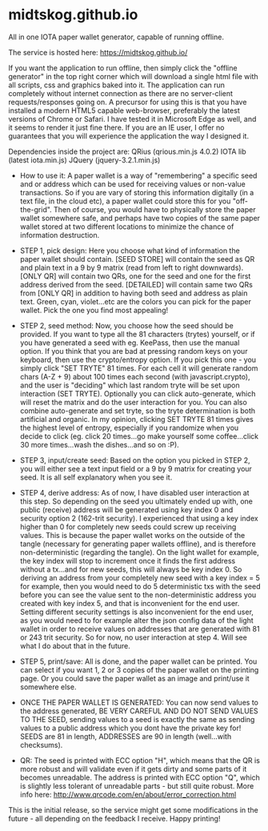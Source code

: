 # midtskog.github.io
All in one IOTA paper wallet generator, capable of running offline.

The service is hosted here: https://midtskog.github.io/

If you want the application to run offline, then simply click the "offline generator" in the top right corner which will download a single html file with all scripts, css and graphics baked into it. The application can run completely without internet connection as there are no server-client requests/responses going on.
A precursor for using this is that you have installed a modern HTML5 capable web-browser, preferably the latest versions of Chrome or Safari. I have tested it in Microsoft Edge as well, and it seems to render it just fine there. If you are an IE user, I offer no guarantees that you will experience the application the way I designed it.

Dependencies inside the project are:
QRius (qrious.min.js 4.0.2)
IOTA lib (latest iota.min.js)
JQuery (jquery-3.2.1.min.js)

- How to use it:
A paper wallet is a way of "remembering" a specific seed and or address which can be used for receiving values or non-value transactions. So if you are vary of storing this information digitally (in a text file, in the cloud etc), a paper wallet could store this for you "off-the-grid". Then of course, you would have to physically store the paper wallet somewhere safe, and perhaps have two copies of the same paper wallet stored at two different locations to minimize the chance of information destruction.

- STEP 1, pick design:
Here you choose what kind of information the paper wallet should contain.
[SEED STORE] will contain the seed as QR and plain text in a 9 by 9 matrix (read from left to right downwards).
[ONLY QR] will contain two QRs, one for the seed and one for the first address derived from the seed.
[DETAILED] will contain same two QRs from [ONLY QR] in addition to having both seed and address as plain text.
Green, cyan, violet...etc are the colors you can pick for the paper wallet. Pick the one you find most appealing!

- STEP 2, seed method:
Now, you choose how the seed should be provided. If you want to type all the 81 characters (trytes) yourself, or if you have generated a seed with eg. KeePass, then use the manual option.
If you think that you are bad at pressing random keys on your keyboard, then use the crypto/entropy option. If you pick this one - you simply click "SET TRYTE" 81 times. For each cell it will generate random chars (A-Z + 9) about 100 times each second (with javascript.crypto), and the user is "deciding" which last random tryte will be set upon interaction (SET TRYTE).
Optionally you can click auto-generate, which will reset the matrix and do the user interaction for you. You can also combine auto-generate and set tryte, so the tryte determination is both artificial and organic.
In my opinion, clicking SET TRYTE 81 times gives the highest level of entropy, especially if you randomize when you decide to click (eg. click 20 times...go make yourself some coffee...click 30 more times...wash the dishes...and so on :P).

- STEP 3, input/create seed:
Based on the option you picked in STEP 2, you will either see a text input field or a 9 by 9 matrix for creating your seed. It is all self explanatory when you see it.

- STEP 4, derive address:
As of now, I have disabled user interaction at this step. So depending on the seed you ultimately ended up with, one public (receive) address will be generated using key index 0 and security option 2 (162-trit security). I experienced that using a key index higher than 0 for completely new seeds could screw up receiving values. This is because the paper wallet works on the outside of the tangle (necessary for generating paper wallets offline), and is therefore non-deterministic (regarding the tangle). On the light wallet for example, the key index will stop to increment once it finds the first address without a tx...and for new seeds, this will always be key index 0. So deriving an address from your completely new seed with a key index = 5 for example, then you would need to do 5 deterministic txs with the seed before you can see the value sent to the non-deterministic address you created with key index 5, and that is inconvenient for the end user. Setting different security settings is also inconvenient for the end user, as you would need to for example alter the json config data of the light wallet in order to receive values on addresses that are generated with 81 or 243 trit security.
So for now, no user interaction at step 4. Will see what I do about that in the future.

- STEP 5, print/save:
All is done, and the paper wallet can be printed. You can select if you want 1, 2 or 3 copies of the paper wallet on the printing page. Or you could save the paper wallet as an image and print/use it somewhere else.

- ONCE THE PAPER WALLET IS GENERATED:
You can now send values to the address generated, BE VERY CAREFUL AND DO NOT SEND VALUES TO THE SEED, sending values to a seed is exactly the same as sending values to a public address which you dont have the private key for!
SEEDS are 81 in length, ADDRESSES are 90 in length (well...with checksums).

- QR:
The seed is printed with ECC option "H", which means that the QR is more robust and will validate even if it gets dirty and some parts of it becomes unreadable.
The address is printed with ECC option "Q", which is slightly less tolerant of unreadable parts - but still quite robust.
More info here: http://www.qrcode.com/en/about/error_correction.html

This is the initial release, so the service might get some modifications in the future - all depending on the feedback I receive.
Happy printing!
